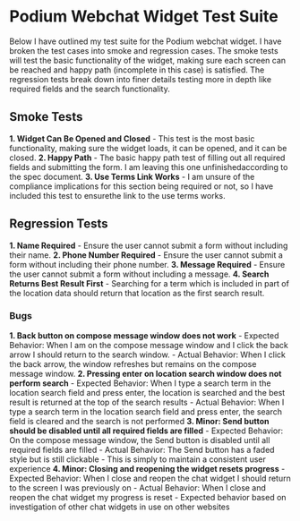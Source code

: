 # Podium Webchat Widget Test Suite
Below I have outlined my test suite for the Podium webchat widget. I have broken the test cases into smoke and regression cases.
The smoke tests will test the basic functionality of the widget, making sure each screen can be reached and happy path (incomplete in this case) is
satisfied. The regression tests break down into finer details testing more in depth like required fields and the search functionality.

## Smoke Tests
**1. Widget Can Be Opened and Closed**
     - This test is the most basic functionality, making sure the widget loads, it can be opened, and it can be closed.
**2. Happy Path**
     - The basic happy path test of filling out all required fields and submitting the form. I am leaving this one unfinishedaccording to the spec document.
**3. Use Terms Link Works**
     - I am unsure of the compliance implications for this section being required or not, so I have included this test to ensurethe link to the use terms works.

## Regression Tests
**1. Name Required**
     - Ensure the user cannot submit a form without including their name.
**2. Phone Number Required**
     - Ensure the user cannot submit a form without including their phone number.
**3. Message Required**
     - Ensure the user cannot submit a form without including a message.
**4. Search Returns Best Result First**
     - Searching for a term which is included in part of the location data should return that location as the first search result.

### Bugs
**1. Back button on compose message window does not work**
     - Expected Behavior: When I am on the compose message window and I click the back arrow I should return to the search window.
     - Actual Behavior: When I click the back arrow, the window refreshes but remains on the compose message window.
**2. Pressing enter on location search window does not perform search**
     -  Expected Behavior: When I type a search term in the location search field and press enter, the location is searched and the best result is returned at the top of the search results
     - Actual Behavior: When I type a search term in the location search field and press enter, the search field is cleared and the search is not performed
**3. Minor: Send button should be disabled until all required fields are filled**
     - Expected Behavior: On the compose message window, the Send button is disabled until all required fields are filled
     - Actual Behavior: The Send button has a faded style but is still clickable
     - This is simply to maintain a consistent user experience
**4. Minor: Closing and reopening the widget resets progress**
     - Expected Behavior: When I close and reopen the chat widget I should return to the screen I was previously on
     - Actual Behavior: When I close and reopen the chat widget my progress is reset
     - Expected behavior based on investigation of other chat widgets in use on other websites
